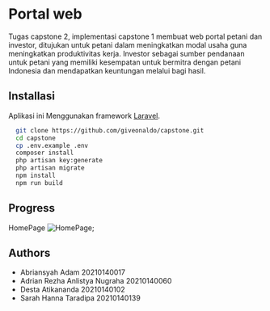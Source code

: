 
# Portal web
Tugas capstone 2, implementasi capstone 1 membuat web portal petani dan investor, ditujukan untuk petani dalam meningkatkan modal usaha guna meningkatkan produktivitas kerja. Investor sebagai sumber pendanaan untuk petani yang memiliki kesempatan untuk bermitra dengan petani Indonesia dan mendapatkan keuntungan melalui bagi hasil.

## Installasi
Aplikasi ini Menggunakan framework [Laravel](https://laravel.com/).
```bash
  git clone https://github.com/giveonaldo/capstone.git
  cd capstone
  cp .env.example .env
  composer install
  php artisan key:generate
  php artisan migrate
  npm install
  npm run build
```

## Progress
HomePage
![HomePage]('/progress/HomePage.png');

## Authors

- Abriansyah Adam 20210140017
- Adrian Rezha Anlistya Nugraha 20210140060
- Desta Atikananda 20210140102
- Sarah Hanna Taradipa 20210140139